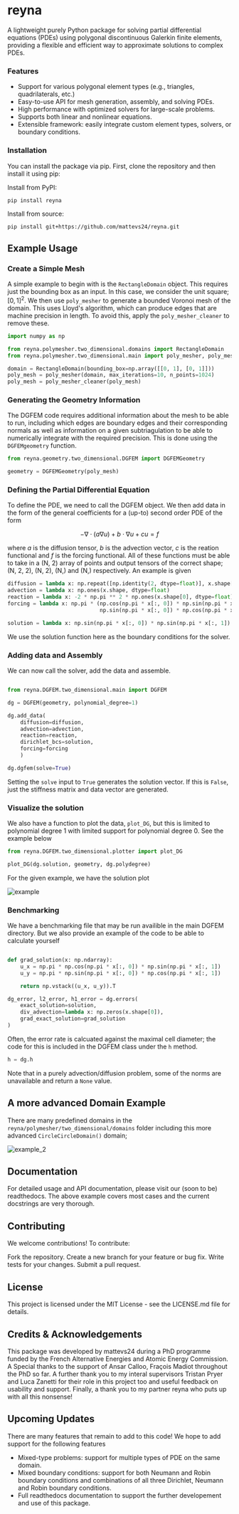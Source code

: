 # reyna

A lightweight purely Python package for solving partial differential equations (PDEs) using polygonal discontinuous 
Galerkin finite elements, providing a flexible and efficient way to approximate solutions to complex PDEs.

### Features

- Support for various polygonal element types (e.g., triangles, quadrilaterals, etc.)
- Easy-to-use API for mesh generation, assembly, and solving PDEs.
- High performance with optimized solvers for large-scale problems.
- Supports both linear and nonlinear equations.
- Extensible framework: easily integrate custom element types, solvers, or boundary conditions.

### Installation

You can install the package via pip. First, clone the repository and then install it using pip:

Install from PyPI:

```shell
pip install reyna
```

Install from source:

```shell
pip install git+https://github.com/mattevs24/reyna.git
```

## Example Usage

### Create a Simple Mesh

A simple example to begin with is the `RectangleDomain` object. This requires just the bounding
box as an input. In this case, we consider the unit square; $[0, 1]^2$. We then use `poly_mesher` 
to generate a bounded Voronoi mesh of the domain. This uses Lloyd's algorithm, which can produce
edges that are machine precision in length. To avoid this, apply the `poly_mesher_cleaner` to remove
these.

```python
import numpy as np

from reyna.polymesher.two_dimensional.domains import RectangleDomain
from reyna.polymesher.two_dimensional.main import poly_mesher, poly_mesher_cleaner

domain = RectangleDomain(bounding_box=np.array([[0, 1], [0, 1]]))
poly_mesh = poly_mesher(domain, max_iterations=10, n_points=1024)
poly_mesh = poly_mesher_cleaner(poly_mesh)
```

### Generating the Geometry Information

The DGFEM code requires additional information about the mesh to be able to run, including which edges
are boundary edges and their corresponding normals as well as information on a given subtriagulation to 
be able to numerically integrate with the required precision. This is done using the `DGFEMgeometry` function.

```python
from reyna.geometry.two_dimensional.DGFEM import DGFEMGeometry

geometry = DGFEMGeometry(poly_mesh)
```

### Defining the Partial Differential Equation

To define the PDE, we need to call the DGFEM object. We then add data in the form of the general
coefficients for a (up-to) second order PDE of the form

$$
-\nabla\cdot(a\nabla u) + b\cdot\nabla u + cu = f
$$

where $a$ is the diffusion tensor, $b$ is the advection vector, $c$ is the reation functional and
$f$ is the forcing functional. All of these functions must be able to take in a (N, 2) array of 
points and output tensors of the correct shape; (N, 2, 2), (N, 2), (N,) and (N,) respectively. An 
example is given

```python
diffusion = lambda x: np.repeat([np.identity(2, dtype=float)], x.shape[0], axis=0)
advection = lambda x: np.ones(x.shape, dtype=float)
reaction = lambda x: -2 * np.pi ** 2 * np.ones(x.shape[0], dtype=float)
forcing = lambda x: np.pi * (np.cos(np.pi * x[:, 0]) * np.sin(np.pi * x[:, 1]) +
                             np.sin(np.pi * x[:, 0]) * np.cos(np.pi * x[:, 1]))

solution = lambda x: np.sin(np.pi * x[:, 0]) * np.sin(np.pi * x[:, 1])
```

We use the solution function here as the boundary conditions for the solver.

### Adding data and Assembly

We can now call the solver, add the data and assemble.

```python

from reyna.DGFEM.two_dimensional.main import DGFEM

dg = DGFEM(geometry, polynomial_degree=1)

dg.add_data(
    diffusion=diffusion,
    advection=advection,
    reaction=reaction,
    dirichlet_bcs=solution,
    forcing=forcing
    )

dg.dgfem(solve=True)
```

Setting the `solve` input to `True` generates the solution vector. If this is `False`, just the
stiffness matrix and data vector are generated.

### Visualize the solution

We also have a function to plot the data, `plot_DG`, but this is limited to polynomial degree 1
with limited support for polynomial degree 0. See the example below

```python
from reyna.DGFEM.two_dimensional.plotter import plot_DG

plot_DG(dg.solution, geometry, dg.polydegree)
```

For the given example, we have the solution plot

![example](https://raw.githubusercontent.com/mattevs24/reyna/refs/heads/main/branding/diff_adv_reac.png)

### Benchmarking

We have a benchmarking file that may be run availible in the main DGFEM directory. But we also provide
an example of the code to be able to calculate yourself

```python

def grad_solution(x: np.ndarray):
    u_x = np.pi * np.cos(np.pi * x[:, 0]) * np.sin(np.pi * x[:, 1])
    u_y = np.pi * np.sin(np.pi * x[:, 0]) * np.cos(np.pi * x[:, 1])

    return np.vstack((u_x, u_y)).T

dg_error, l2_error, h1_error = dg.errors(
    exact_solution=solution,
    div_advection=lambda x: np.zeros(x.shape[0]),
    grad_exact_solution=grad_solution
)
```

Often, the error rate is calcuated against the maximal cell diameter; the code for this is included in
the DGFEM class under the `h` method.

```python
h = dg.h
```

Note that in a purely advection/diffusion problem, some of the norms are unavailable and return
a `None` value.

## A more advanced Domain Example

There are many predefined domains in the `reyna/polymesher/two_dimensional/domains` folder including this
more advanced `CircleCircleDomain()` domain;

![example_2](https://raw.githubusercontent.com/mattevs24/reyna/refs/heads/main/branding/circlecircle_example.png)
## Documentation

For detailed usage and API documentation, please visit our (soon to be) readthedocs. 
The above example covers most cases and the current docstrings are very thorough.

## Contributing

We welcome contributions! To contribute:

Fork the repository.
Create a new branch for your feature or bug fix.
Write tests for your changes.
Submit a pull request.

## License

This project is licensed under the MIT License - see the LICENSE.md file for details.

## Credits & Acknowledgements

This package was developed by mattevs24 during a PhD programme funded by the French Alternative Energies 
and Atomic Energy Commission. A Special thanks to the support of Ansar Calloo, Fraçois Madiot throughout
the PhD so far. A further thank you to my interal supervisors Tristan Pryer and Luca Zanetti for their role
in this project too and useful feedback on usability and support. Finally, a thank you to my partner
reyna who puts up with all this nonsense!

## Upcoming Updates

There are many features that remain to add to this code! We hope to add support for the following features

- Mixed-type problems: support for multiple types of PDE on the same domain.
- Mixed boundary conditions: support for both Neumann and Robin boundary conditions and combinations of all three Dirichlet, Neumann and Robin boundary conditions.
- Full readthedocs documentation to support the further developement and use of this package.